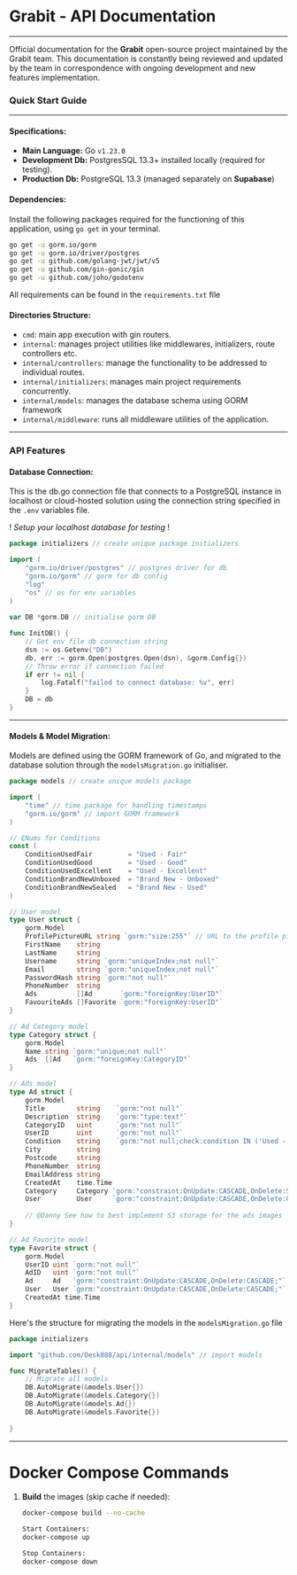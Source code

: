 
# Grabit - API Documentation
________________________________________________________________________
 Official documentation for the **Grabit** open-source project maintained by the Grabit team. This documentation is constantly being reviewed and updated by the team in correspondence with ongoing development and new features implementation.

### Quick Start Guide
________________________________________________________________________
#### Specifications:

- **Main Language:** Go `v1.23.0`
- **Development Db:** PostgresSQL 13.3+ installed locally (required for testing).
- **Production Db:** PostgreSQL 13.3 (managed separately on **Supabase**)

#### Dependencies:

Install the following packages required for the functioning of this application, using `go get` in your terminal.

```bash
go get -u gorm.io/gorm
go get -u gorm.io/driver/postgres
go get -u github.com/golang-jwt/jwt/v5
go get -u github.com/gin-gonic/gin
go get -u github.com/joho/godotenv
```

All requirements can be found in the `requirements.txt` file
#### Directories Structure:

- `cmd`: main app execution with gin routers.
- `internal`: manages project utilities like middlewares, initializers, route controllers etc.
- `internal/controllers`: manage the functionality to be addressed to individual routes.
- `internal/initializers`: manages main project requirements concurrently. 
- `internal/models`: manages the database schema using GORM framework
- `internal/middleware`: runs all middleware utilities of the application.

________________________________________________________________________
### API Features

#### Database Connection:

This is the db.go connection file that connects to a PostgreSQL instance in localhost or cloud-hosted solution using the connection string specified in the `.env` variables file. 

! *Setup your localhost database for testing* !

```go
package initializers // create unique package initializers

import (
	"gorm.io/driver/postgres" // postgres driver for db
	"gorm.io/gorm" // gorm for db config
	"log"
	"os" // os for env variables
)
  
var DB *gorm.DB // initialise gorm DB

func InitDB() {
	// Get env file db connection string
	dsn := os.Getenv("DB")
	db, err := gorm.Open(postgres.Open(dsn), &gorm.Config{})
	// Throw error if connection failed
	if err != nil {
		log.Fatalf("failed to connect database: %v", err)
	}
	DB = db
}
```

________________________________________________________________________
#### Models & Model Migration:

Models are defined using the GORM framework of Go, and migrated to the database solution through the `modelsMigration.go` initialiser.

```go
package models // create unique models package

import (
	"time" // time package for handling timestamps
	"gorm.io/gorm" // import GORM framework
) 

// ENums for Conditions
const (
	ConditionUsedFair         = "Used - Fair"
	ConditionUsedGood         = "Used - Good"
	ConditionUsedExcellent    = "Used - Excellent"
	ConditionBrandNewUnboxed  = "Brand New - Unboxed"
	ConditionBrandNewSealed   = "Brand New - Used"
)

// User model
type User struct {
	gorm.Model
	ProfilePictureURL string `gorm:"size:255"` // URL to the profile picture in S3
	FirstName    string
	LastName     string
	Username     string `gorm:"uniqueIndex;not null"`
	Email        string `gorm:"uniqueIndex;not null"`
	PasswordHash string `gorm:"not null"`
	PhoneNumber  string
	Ads          []Ad       `gorm:"foreignKey:UserID"`
	FavouriteAds []Favorite `gorm:"foreignKey:UserID"`
}

// Ad Category model
type Category struct {
	gorm.Model
	Name string `gorm:"unique;not null"`
	Ads  []Ad   `gorm:"foreignKey:CategoryID"` 
}

// Ads model
type Ad struct {
	gorm.Model
	Title        string    `gorm:"not null"`
	Description  string    `gorm:"type:text"`
	CategoryID   uint      `gorm:"not null"` 
	UserID       uint      `gorm:"not null"` 
	Condition    string    `gorm:"not null;check:condition IN ('Used - Fair','Used - Good','Used - Excellent','Brand New - Unboxed','Brand New - Sealed')"`
	City         string
	Postcode     string
	PhoneNumber  string
	EmailAddress string
	CreatedAt    time.Time
	Category     Category `gorm:"constraint:OnUpdate:CASCADE,OnDelete:SET NULL;"` 
	User         User     `gorm:"constraint:OnUpdate:CASCADE,OnDelete:CASCADE;"`
	
	// @Danny See how to best implement S3 storage for the ads images
}

// Ad Favorite model
type Favorite struct {
	gorm.Model
	UserID uint `gorm:"not null"` 
	AdID   uint `gorm:"not null"`
	Ad     Ad   `gorm:"constraint:OnUpdate:CASCADE,OnDelete:CASCADE;"`
	User   User `gorm:"constraint:OnUpdate:CASCADE,OnDelete:CASCADE;"`
	CreatedAt time.Time
}
```

Here's the structure for migrating the models in the `modelsMigration.go` file

```go
package initializers

import "github.com/Desk888/api/internal/models" // import models

func MigrateTables() {
	// Migrate all models
	DB.AutoMigrate(&models.User{})
	DB.AutoMigrate(&models.Category{})
	DB.AutoMigrate(&models.Ad{})
	DB.AutoMigrate(&models.Favorite{})
	
}
```

________________________________________________________________________

# Docker Compose Commands

1. **Build** the images (skip cache if needed):
   ```bash
   docker-compose build --no-cache

   Start Containers: 
   docker-compose up

   Stop Containers:
   docker-compose down
